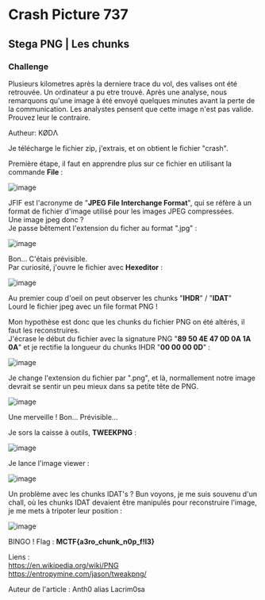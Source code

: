 # Crash Picture 737
## Stega PNG | Les chunks

### Challenge
Plusieurs kilometres après la derniere trace du vol, des valises ont été retrouvée. Un ordinateur a pu etre trouvé. Après une analyse, nous remarquons qu'une image à été envoyé quelques minutes avant la perte de la communication. Les analystes pensent que cette image n'est pas valide. Prouvez leur le contraire.

Autheur: KØDΛ

Je télécharge le fichier zip, j'extrais, et on obtient le fichier "crash".  

Première étape, il faut en apprendre plus sur ce fichier en utilisant la commande **File** :  

![image](https://user-images.githubusercontent.com/70716302/232286608-69ce9ac2-c5cd-4326-80ce-9a4248469a3a.png)  

JFIF est l'acronyme de "**JPEG File Interchange Format**", qui se réfère à un format de fichier d'image utilisé pour les images JPEG compressées.  
Une image jpeg donc ?  
Je passe bêtement l'extension du ficher au format ".jpg" :  

![image](https://user-images.githubusercontent.com/70716302/232286949-f650a10e-e104-48d8-9b77-f9db1c3b9ef7.png)

Bon... C'étais prévisible.  
Par curiosité, j'ouvre le fichier avec **Hexeditor** :  

![image](https://user-images.githubusercontent.com/70716302/232287522-c3796f3b-0d57-43bf-9090-4fc77e32565e.png)

Au premier coup d'oeil on peut observer les chunks "**IHDR**" / "**IDAT**"  
Lourd le fichier jpeg avec un file format PNG !  

Mon hypothèse est donc que les chunks du fichier PNG on été altérés, il faut les reconstruires.  
J'écrase le début du fichier avec la signature PNG "**89 50 4E 47 0D 0A 1A 0A**" et je rectifie la longueur du chunks IHDR "**00 00 00 0D**" :  

![image](https://user-images.githubusercontent.com/70716302/232288071-ee4e931b-5832-4667-9ff7-2834508df9ae.png)  

Je change l'extension du fichier par ".png", et là, normallement notre image devrait se sentir un peu mieux dans sa petite tête de PNG.  

![image](https://user-images.githubusercontent.com/70716302/232288156-54663415-a311-49c8-af81-6935af11a031.png)  

Une merveille ! Bon... Prévisible...  

Je sors la caisse à outils, **TWEEKPNG** :  

![image](https://user-images.githubusercontent.com/70716302/232288336-562d930b-0b8a-4389-948f-97c60437c3a3.png)  

Je lance l'image viewer :  

![image](https://user-images.githubusercontent.com/70716302/232288364-e90d9bae-d6ca-45ff-8755-12f80469b867.png)  

Un problème avec les chunks IDAT's ? Bun voyons, je me suis souvenu d'un chall, où les chunks IDAT devaient être manipulés pour reconstruire l'image, je me mets à tripoter leur position :  

![image](https://user-images.githubusercontent.com/70716302/232288814-f091cb75-97fb-4be5-9a4b-a0ff842fc465.png)  

BINGO ! Flag : **MCTF{a3ro_chunk_n0p_f!l3}**  

Liens :  
https://en.wikipedia.org/wiki/PNG  
https://entropymine.com/jason/tweakpng/  

Auteur de l'article : Anth0 alias Lacrim0sa
